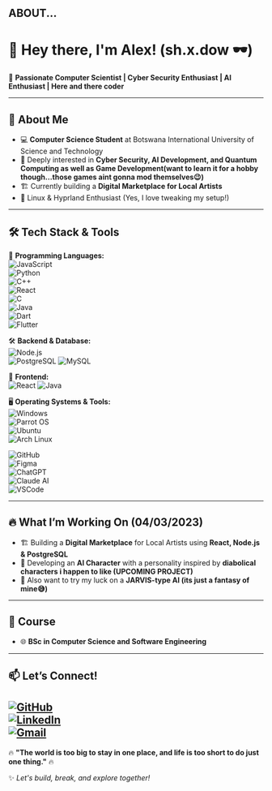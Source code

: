 ## **ABOUT...**

# 👋 Hey there, I'm Alex! (**sh.x.dow** 🕶️)

🚀 **Passionate Computer Scientist | Cyber Security Enthusiast | AI Enthusiast | Here and there coder**

---

## 🌟 **About Me**
- 💻 **Computer Science Student** at Botswana International University of Science and Technology
- 🔐 Deeply interested in **Cyber Security, AI Development, and Quantum Computing as well as Game Development(want to learn it for a hobby though...those games aint gonna mod themselves😉)**
- 🏗️ Currently building a **Digital Marketplace for Local Artists**
- 🐧 Linux & Hyprland Enthusiast (Yes, I love tweaking my setup!)

---

## 🛠️ **Tech Stack & Tools**

🚀 **Programming Languages:**  
![JavaScript](https://img.shields.io/badge/JavaScript-F7DF1E?style=for-the-badge&logo=javascript&logoColor=black)  
![Python](https://img.shields.io/badge/Python-3776AB?style=for-the-badge&logo=python&logoColor=white)  
![C++](https://img.shields.io/badge/C++-00599C?style=for-the-badge&logo=cplusplus&logoColor=white)  
![React](https://img.shields.io/badge/React-61DAFB?style=for-the-badge&logo=react&logoColor=black)  
![C](https://img.shields.io/badge/C-00599C?style=for-the-badge&logo=c&logoColor=white)  
![Java](https://img.shields.io/badge/Java-007396?style=for-the-badge&logoColor=white)  
![Dart](https://img.shields.io/badge/Dart-0175C2?style=for-the-badge&logo=dart&logoColor=white)  
![Flutter](https://img.shields.io/badge/Flutter-02569B?style=for-the-badge&logo=flutter&logoColor=white)  

🛠️ **Backend & Database:**  
![Node.js](https://img.shields.io/badge/Node.js-43853D?style=for-the-badge&logo=node.js&logoColor=white)  
![PostgreSQL](https://img.shields.io/badge/PostgreSQL-316192?style=for-the-badge&logo=postgresql&logoColor=white)
![MySQL](https://img.shields.io/badge/MySQL-316192?style=for-the-badge&logo=mysql&logoColor=white)

🎨 **Frontend:**  
![React](https://img.shields.io/badge/React-61DAFB?style=for-the-badge&logo=react&logoColor=black) 
![Java](https://img.shields.io/badge/Java-007396?style=for-the-badge&logoColor=white) 

🖥️ **Operating Systems & Tools:**  
![Windows](https://img.shields.io/badge/Windows-1793D1?style=for-the-badge&logo=windows&logoColor=white)  
![Parrot OS](https://img.shields.io/badge/Parrot%20OS-1793D1?style=for-the-badge&logo=linux&logoColor=white)  
![Ubuntu](https://img.shields.io/badge/Ubuntu-E95420?style=for-the-badge&logo=ubuntu&logoColor=white)  
![Arch Linux](https://img.shields.io/badge/Arch_Linux-1793D1?style=for-the-badge&logo=arch-linux&logoColor=white)  

![GitHub](https://img.shields.io/badge/GitHub-181717?style=for-the-badge&logo=github&logoColor=white)   
![Figma](https://img.shields.io/badge/Figma-F24E1E?style=for-the-badge&logo=figma&logoColor=white)  
![ChatGPT](https://img.shields.io/badge/ChatGPT-10A37F?style=for-the-badge&logo=openai&logoColor=white)  
![Claude AI](https://img.shields.io/badge/Claude%20AI-FFB300?style=for-the-badge&logo=claude&logoColor=black)  
![VSCode](https://img.shields.io/badge/VS%20Code-007ACC?style=for-the-badge&logo=visual-studio-code&logoColor=white)   

---

## 🔥 **What I’m Working On (04/03/2023)**
- 🏗️ Building a **Digital Marketplace** for Local Artists using **React, Node.js & PostgreSQL**
- 🤖 Developing an **AI Character** with a personality inspired by **diabolical characters i happen to like (UPCOMING PROJECT)**
- 🤖 Also want to try my luck on a **JARVIS-type AI (its just a fantasy of mine😅)**

---

## 🎯 **Course**
- 🌐 **BSc in Computer Science and Software Engineering**

---

## 📫 **Let’s Connect!**
[![GitHub](https://img.shields.io/badge/GitHub-100000?style=for-the-badge&logo=github&logoColor=white)](https://github.com/alex-marumo)  
[![LinkedIn](https://img.shields.io/badge/LinkedIn-0077B5?style=for-the-badge&logo=linkedin&logoColor=white)](https://www.linkedin.com/in/alex-marumo)  
[![Gmail](https://img.shields.io/badge/gmail-100000?style=for-the-badge&logo=gmail&logoColor=white)](mailto:alexmarumo16@gmail.com) 
---

🔥 **"The world is too big to stay in one place, and life is too short to do just one thing."** 🔥

✨ _Let's build, break, and explore together!_

